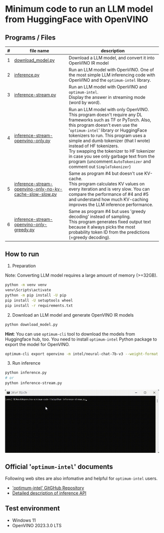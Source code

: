 # Minimum code to run an LLM model from HuggingFace with OpenVINO

## Programs / Files
|#|file name|description|
|---|---|---|
|1|[download_model.py](download_model.py)|Download a LLM model, and convert it into OpenVINO IR model|
|2|[inference.py](inference.py)|Run an LLM model with OpenVINO. One of the most simple LLM inferencing code with OpenVINO and the `optimum-intel` library.|
|3|[inference-stream.py](inference-stream.py)|Run an LLM model with OpenVINO and `optimum-intel`.<br>Display the answer in streaming mode (word by word).|
|4|[inference-stream-openvino-only.py](inference-stream-openvino-only.py)|Run an LLM model with only OpenVINO.<br>This program doesn't require any DL frameworks such as TF or PyTorch. Also, this program doesn't even use the '`optimum-intel`' library or HuggingFace tokenizers to run. This program uses a simple and dumb tokenizer (that I wrote) instead of HF tokenizers.<br>Try swapping the tokenizer to HF tokenizer in case you see only garbage text from the program (uncomment `AutoTokenizer` and comment out `SimpleTokenizer`)| 
|5|[inference-stream-openvino-only-no-kv-cache-slow-slow.py](inference-stream-openvino-only-no-kv-cache-slow-slow.py)|Same as program #4 but doesn't use KV-cache.<br>This program calculates KV values on every iteration and is very slow. You can compare the performance of #4 and #5 and understand how much KV-caching improves the LLM inference performance.|
|6|[inference-stream-openvino-only-greedy.py](inference-stream-openvino-only-greedy.py)|Same as program #4 but uses 'greedy decoding' instead of sampling.<br>This program generates fixed output text because it always picks the most probability token ID from the predictions (=greedy decoding).|

## How to run

1. Preparation

Note: Converting LLM model requires a large amount of memory (>=32GB).
```sh
python -m venv venv
venv\Scripts\activate
python -m pip install -U pip
pip install -U setuptools wheel
pip install -r requirements.txt
```

2. Download an LLM model and generate OpenVINO IR models
```sh
python download_model.py
```
**Hint**: You can use `optimum-cli` tool to download the models from Huggingface hub, too. You need to install `optimum-intel` Python package to export the model for OpenVINO.  
```sh
optimum-cli export openvino -m intel/neural-chat-7b-v3 --weight-format int4_sym_g64 neural-chat-7b-v3/INT4
```

3. Run inference
```sh
python inference.py
# or
python inference-stream.py
```

![stream.gif GitHub repository](./resources/stream.gif)


## Official '`optimum-intel`' documents  
Following web sites are also infomative and helpful for `optimum-intel` users.  
- ['optimum-intel' GitGHub Repository](https://github.com/huggingface/optimum-intel)  
- [Detailed description of inference API](https://huggingface.co/docs/optimum/intel/inference)

## Test environment
- Windows 11
- OpenVINO 2023.3.0 LTS
